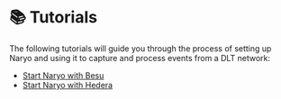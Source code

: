 # 📚 Tutorials

The following tutorials will guide you through the process of setting up Naryo and using it to capture and process
events from a DLT network:

- [Start Naryo with Besu](./start_naryo_with_besu.md)
- [Start Naryo with Hedera](./start_naryo_with_hedera.md)
